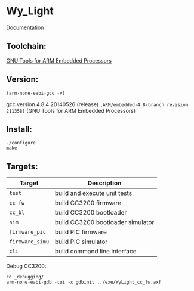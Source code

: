 Wy_Light
===========

 [Documentation](http://polybassa.github.com/WyLight/index.html)

Toolchain: 
----------
 [GNU Tools for ARM Embedded Processors](https://launchpad.net/gcc-arm-embedded/)	


Version:  
-----------
```(arm-none-eabi-gcc -v)```

gcc version 4.8.4 20140526 (release) `[ARM/embedded-4_8-branch revision 211358]` (GNU Tools for ARM Embedded Processors) 


Install:
-----------
```
./configure
make
```


Targets:
-----------
| Target	  | Description
|-----------------|--------------
| `test`          | build and execute unit tests        
| `cc_fw`         | build CC3200 firmware               
| `cc_bl`         | build CC3200 bootloader             
| `sim`           | build CC3200 bootloader simulator   
| `firmware_pic`  | build PIC firmware                  
| `firmware_simu` | build PIC simulator                 
| `cli`           | build command line interface       


Debug CC3200:
```
cd _debugging/
arm-none-eabi-gdb -tui -x gdbinit ../exe/WyLight_cc_fw.axf
```
